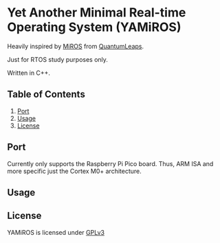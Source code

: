 # Yet Another Minimal Real-time Operating System (YAMiROS)

Heavily inspired by [MiROS](https://github.com/QuantumLeaps/MiROS) from [QuantumLeaps](https://www.state-machine.com/).

Just for RTOS study purposes only.

Written in C++.

## Table of Contents
1. [Port](#environment)
2. [Usage](#usage)
3. [License](#license)

## Port
Currently only supports the Raspberry Pi Pico board. Thus, ARM ISA and more specific just the Cortex M0+ architecture.

## Usage 


## License 
YAMiROS is licensed under [GPLv3](./LICENSE.txt)
